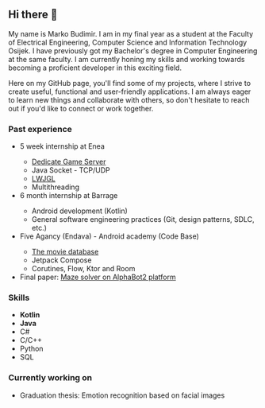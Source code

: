 ## Hi there 👋
My name is Marko Budimir. I am in my final year as a student at the Faculty of Electrical Engineering, Computer Science and Information Technology Osijek. I have previously got my Bachelor's degree in Computer Engineering at the same faculty.  I am currently honing my skills and working towards becoming a proficient developer in this exciting field. 

Here on my GitHub page, you'll find some of my projects, where I strive to create useful, functional and user-friendly applications. I am always eager to learn new things and collaborate with others, so don't hesitate to reach out if you'd like to connect or work together.

### Past experience
<ul>
  <li> 5 week internship at Enea </li>
  <ul>
    <li><a href="https://github.com/marko-budimir/DedicateGameServer">Dedicate Game Server</a></li>
    <li>Java Socket - TCP/UDP</li>
    <li><a href="https://www.lwjgl.org/">LWJGL</a></li>
    <li>Multithreading</li>
  </ul>
  <li> 6 month internship at Barrage </li>
  <ul>
      <li>Android development (Kotlin)</li>
      <li>General software engineering practices (Git, design patterns, SDLC, etc.)</li>
  </ul>
  
  <li> Five Agancy (Endava) - Android academy (Code Base)</li>
  <ul>
      <li><a href="https://github.com/marko-budimir/android-vjestina-tmdb">The movie database</a></li>
      <li>Jetpack Compose</li>
      <li>Corutines, Flow, Ktor and Room</li>
  </ul>
  
  <li> Final paper: <a href="https://github.com/marko-budimir/alphabot2-solves-maze">Maze solver on AlphaBot2 platform</a> </li>
</ul>

### Skills
- <b>Kotlin</b>
- <b>Java</b>
- C#
- C/C++
- Python
- SQL

### Currently working on   
- Graduation thesis: Emotion recognition based on facial images
